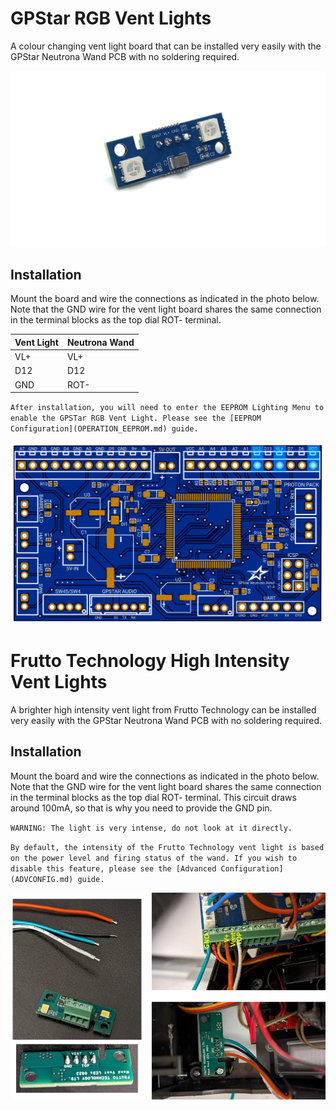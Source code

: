 # GPStar RGB Vent Lights

A colour changing vent light board that can be installed very easily with the GPStar Neutrona Wand PCB with no soldering required.

![](images/GPStar-RGB-Vent-Lights.jpg)

## Installation

Mount the board and wire the connections as indicated in the photo below. Note that the GND wire for the vent light board shares the same connection in the terminal blocks as the top dial ROT- terminal.


| Vent Light | Neutrona Wand |
|-------------------|------|
| VL+  | VL+ |
| D12	| D12 |
| GND | ROT- |


`After installation, you will need to enter the EEPROM Lighting Menu to enable the GPSTar RGB Vent Light. Please see the [EEPROM Configuration](OPERATION_EEPROM.md) guide.`

![](images/GPStar_RGB_Vent_Light_Hookup.jpg)

# Frutto Technology High Intensity Vent Lights

A brighter high intensity vent light from Frutto Technology can be installed very easily with the GPStar Neutrona Wand PCB with no soldering required.

## Installation

Mount the board and wire the connections as indicated in the photo below. Note that the GND wire for the vent light board shares the same connection in the terminal blocks as the top dial ROT- terminal. This circuit draws around 100mA, so that is why you need to provide the GND pin.

`WARNING: The light is very intense, do not look at it directly.`

`By default, the intensity of the Frutto Technology vent light is based on the power level and firing status of the wand. If you wish to disable this feature, please see the [Advanced Configuration](ADVCONFIG.md) guide.`

![](images/frutto-vent-light.png)